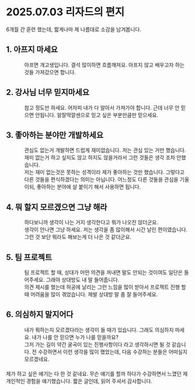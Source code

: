 # 2025.07.03 리자드의 편지

6개월 간 훈련 했는데, 짧게나마 제 나름대로 소감을 남겨봅니다.

<div>
<h2>1. 아프지 마세요</h2>
<div style="margin-left: 50px">아프면 개고생입니다. 결석 많이하면 흐름깨져요. 
아프지 않고 배우고자 하는 것들 가져갔으면 합니다.
</div>
<div style="margin-top: 20px"></div>
</div>

<div>
<h2>2. 강사님 너무 믿지마세요</h2>
<div style="margin-left: 50px">참고 정도만 하세요. 어차피 내가 다 알아서 가져가야 합니다. 근데 너무 안 믿으면 안됩니다. 알잘딱깔센으로 믿고 싶은 부분만큼만 믿으세요.</div>
<div style="margin-top: 20px"></div>
</div>

<div>
<h2>3. 좋아하는 분야만 개발하세요</h2>
<div style="margin-left: 50px">관심도 없는거 개발하면 드럽게 재미없습니다. 저는 관심 있는 거만 했습니다. 재미 없는거 하고 싶지도 않고 하지도 않을거라서 그런 것들은 생각 조차 안했습니다.<br> 저는 재미 없는것은 못하는 성격이라 제가 좋아하는 것만 했습니다. 그렇다고 다른 것들을 편식하겠다는 의미는 아닙니다. 어느정도 다른 것들을 관심을 기울이되, 좋아하는 분야에 살 붙이기 해서 사용하면 됩니다.</div>
<div style="margin-top: 20px"></div>
</div>

<div>
<h2>4. 뭐 할지 모르겠으면 그냥 해라</h2>
<div style="margin-left: 50px">하다보니까 생각이 나는 거지 생각한다고 뭐가 나오진 않더군요.<br>생각이 안나면 그냥 하세요. 저는 생각을 좀 많이해서 시간 날린 편이였습니다. 그런 것 보단 뭐라도 해보는게 더 나은 것 같더군요.</div>
<div style="margin-top: 20px"></div>
</div>

<div>
<h2>5. 팀 프로젝트</h2>
<div style="margin-left: 50px">팀 프로젝트 할 때, 상대가 어떤 의견을 꺼내면 말도 안되는 것이여도 일단은 들어주세요. 그래야 상대방도 내 말 들어줍니다.<br> 의견 제시를 했는데 허공에 날리는 그런 느낌을 많이 받아서 프로젝트 진행 할 때 어려움을 많이 겪었습니다. 제발 상대방 말 좀 잘 들어주세요. </div>
<div style="margin-top: 20px"></div>
</div>

<div>
<h2>6. 의심하지 말지어다</h2>
<div style="margin-left: 50px">내가 뭐하는지 모르겠다라는 생각이 들 때가 있습니다. 그래도 의심하지 마세요. 내가 나를 안 믿으면 누가 나를 믿을까요?<br> 그저 가는 길이 약간 굴곡이 있는 진행사항이다 라고 생각하시면 될 것 같습니다. 전 수강하면서 이런 생각을 많이 했었는데, 다음 수강하는 분들은 어떠실지 모르겠네요.</div>
</div>
<div style="margin-top: 20px"></div>

<div>
제가 하고 싶은 얘기는 다 한 것 같네요. 무슨 얘기를 할까 하다가 수강하면서 느꼈던 제 개인적인 경험을 얘기했습니다. 짧은 글인데, 읽어 주셔서 감사합니다.
</div>